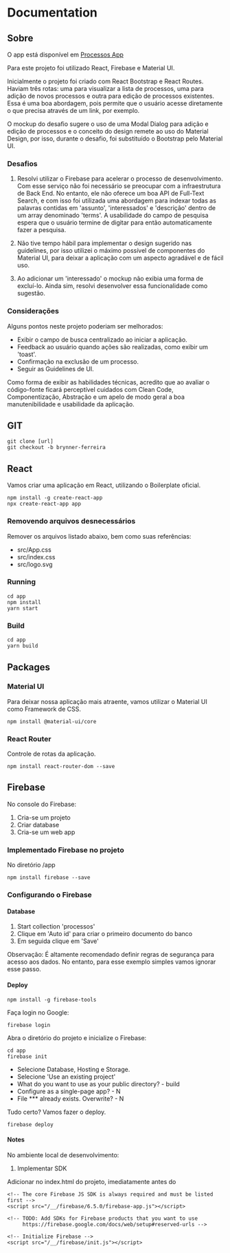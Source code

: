 # Documentation

## Sobre

O app está disponível em [Processos App](https://processos-3c583.web.app/) 

Para este projeto foi utilizado React, Firebase e Material UI. 

Inicialmente o projeto foi criado com React Bootstrap e React Routes. Haviam três rotas: uma para visualizar a lista de processos, uma para adição de novos processos e outra para edição de processos existentes. Essa é uma boa abordagem, pois permite que o usuário acesse diretamente o que precisa através de um link, por exemplo. 

O mockup do desafio sugere o uso de uma Modal Dialog para adição e edição de processos e o conceito do design remete ao uso do Material Design, por isso, durante o desafio, foi substituído o Bootstrap pelo Material UI.

### Desafios

1. Resolvi utilizar o Firebase para acelerar o processo de desenvolvimento. Com esse serviço não foi necessário se preocupar com a infraestrutura de Back End. No entanto, ele não oferece um boa API de Full-Text Search, e com isso foi utilizada uma abordagem para indexar todas as palavras contidas em 'assunto', 'interessados' e 'descrição' dentro de um array denominado 'terms'. A usabilidade do campo de pesquisa espera que o usuário termine de digitar para então automaticamente fazer a pesquisa. 

2. Não tive tempo hábil para implementar o design sugerido nas guidelines, por isso utilizei o máximo possível de componentes do Material UI, para deixar a aplicação com um aspecto agradável e de fácil uso. 

3. Ao adicionar um 'interessado' o mockup não exibia uma forma de excluí-lo. Ainda sim, resolvi desenvolver essa funcionalidade como sugestão. 

### Considerações

Alguns pontos neste projeto poderiam ser melhorados: 
- Exibir o campo de busca centralizado ao iniciar a aplicação. 
- Feedback ao usuário quando ações são realizadas, como exibir um 'toast'. 
- Confirmação na exclusão de um processo. 
- Seguir as Guidelines de UI. 

Como forma de exibir as habilidades técnicas, acredito que ao avaliar o código-fonte ficará perceptível cuidados com Clean Code, Componentização, Abstração e um apelo de modo geral a boa manutenibilidade e usabilidade da aplicação. 


## GIT
```
git clone [url]
git checkout -b brynner-ferreira
```


## React

Vamos criar uma aplicação em React, utilizando o Boilerplate oficial.

```
npm install -g create-react-app
npx create-react-app app
```

### Removendo arquivos desnecessários
Remover os arquivos listado abaixo, bem como suas referências: 
- src/App.css
- src/index.css
- src/logo.svg


### Running
```
cd app
npm install
yarn start
```

### Build
```
cd app
yarn build
```


## Packages

### Material UI

Para deixar nossa aplicação mais atraente, vamos utilizar o Material UI como Framework de CSS.

```
npm install @material-ui/core
```


### React Router

Controle de rotas da aplicação.

```
npm install react-router-dom --save
```


## Firebase

No console do Firebase:

1. Cria-se um projeto
2. Criar database
3. Cria-se um web app

### Implementado Firebase no projeto

No diretório /app

```
npm install firebase --save
```

### Configurando o Firebase

#### Database

1. Start collection 'processos'
2. Clique em 'Auto id' para criar o primeiro documento do banco
3. Em seguida clique em 'Save'

Observação: É altamente recomendado definir regras de segurança para acesso aos dados. No entanto, para esse exemplo simples vamos ignorar esse passo.

#### Deploy

```
npm install -g firebase-tools
```

Faça login no Google: 
```
firebase login
```

Abra o diretório do projeto e inicialize o Firebase:
```
cd app
firebase init
```
- Selecione Database, Hosting e Storage.
- Selecione 'Use an existing project'
- What do you want to use as your public directory? - build
- Configure as a single-page app? - N
- File *** already exists. Overwrite? - N

Tudo certo? Vamos fazer o deploy.
```
firebase deploy
```


#### Notes

No ambiente local de desenvolvimento:

1. Implementar SDK

Adicionar no index.html do projeto, imediatamente antes do </body>
```
<!-- The core Firebase JS SDK is always required and must be listed first -->
<script src="/__/firebase/6.5.0/firebase-app.js"></script>

<!-- TODO: Add SDKs for Firebase products that you want to use
     https://firebase.google.com/docs/web/setup#reserved-urls -->

<!-- Initialize Firebase -->
<script src="/__/firebase/init.js"></script>
```

